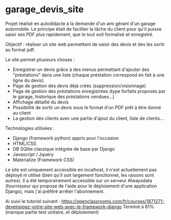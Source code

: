 # garage_devis_site

Projet réalisé en autodidacte à la demande d'un ami gérant d'un garage automobile. Le principe était de faciliter la tâche du client pour qu'il puisse
saisir ses PDF plus rapidement, que le tout soit formalisé et enregistré.

Objectif : réaliser un site web permettant de saisir des devis et des les sortir au format pdf.

Le site permet plusieurs choses :
- Enregistrer un devis grâce à des menus permettant d'ajouter des "préstations" dans une liste (chaque préstation correspond en fait à une ligne du devis)
- Page de gestion des devis déjà créés (suppression/visionnage)
- Page de gestion des préstations enregistrées (type forfaits proposés par le garage, historique des préstations vendues...)
- Affichage détaillé du devis
- Possibilité de sortir un devis sous le format d'un PDF prêt à être donné au client
- La gestion des clients avec une partie d'ajout du client, liste de clients...

Technologies utilisées :
- Django (framework python) appris pour l'occasion
- HTML/CSS
- DB SQlite classique intégrée de base par Django
- Javascript / Jquery
- Materialize (Framework CSS)

Le site est uniquement accessible en localhost, il n'est actuellement pas déployé ni utilisé (bien qu'il soit largement fonctionnel, les raisons sont autres).
Il a été temporairement accessible sur un serveur Alwaysdata (fournisseur qui propose de l'aide pour le déploiement d'une application Django), mais j'ai préféré arrêter l'abonnement.

Ai suivi le tutoriel suivant : https://openclassrooms.com/fr/courses/1871271-developpez-votre-site-web-avec-le-framework-django
Terminé à 81% (manque partie test unitaire, et déploiement)
